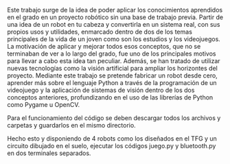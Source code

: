 Este trabajo surge de la idea de poder aplicar los conocimientos aprendidos en el grado en un proyecto robótico sin una base de trabajo previa. Partir de una idea de un robot en tu cabeza y convertirla en un sistema real, con sus propios usos y utilidades, enmarcado dentro de dos de los temas principales de la vida de un joven como son los estudios y los videojuegos.
La motivación de aplicar y mejorar todos esos conceptos, que no se terminaban de ver a lo largo del grado, fue uno de los principales motivos para llevar a cabo esta idea tan peculiar. Además, se han tratado de utilizar nuevas tecnologías como la visión artificial para ampliar los horizontes del proyecto. 
Mediante este trabajo se pretende fabricar un robot desde cero, aprender más sobre el lenguaje Python a través de la programación de un videojuego y la aplicación de sistemas de visión dentro de los dos conceptos anteriores, profundizando en el uso de las librerías de Python como Pygame u OpenCV. 

Para el funcionamiento del código se deben descargar todos los archivos y carpetas y guardarlos en el mismo directorio.

Hecho esto y disponiendo de 4 robots como los diseñados en el TFG y un circuito dibujado en el suelo, ejecutar los códigos juego.py y bluetooth.py en dos terminales separados.
